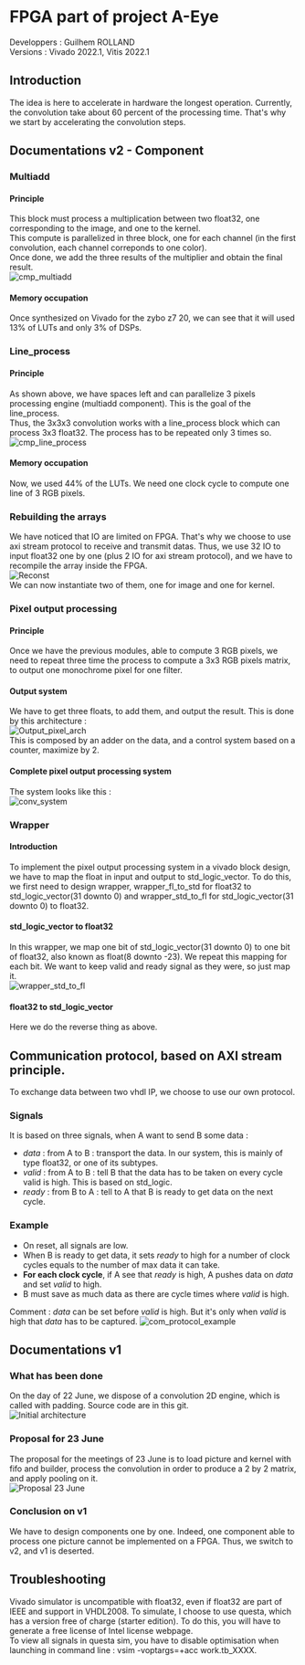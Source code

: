 # FPGA part of project A-Eye
Developpers : Guilhem ROLLAND  
Versions : Vivado 2022.1, Vitis 2022.1  

## Introduction  
The idea is here to accelerate in hardware the longest operation. Currently, the convolution take about 60 percent of the processing time. That's why we start by accelerating the convolution steps.  

## Documentations v2 - Component  

### Multiadd  
#### Principle  
This block must process a multiplication between two float32, one corresponding to the image, and one to the kernel.  
This compute is parallelized in three block, one for each channel (in the first convolution, each channel correponds to one color).  
Once done, we add the three results of the multiplier and obtain the final result.  
![cmp_multiadd](./diagrams/out/archi_v2/multiadd.png)  
#### Memory occupation  
Once synthesized on Vivado for the zybo z7 20, we can see that it will used 13% of LUTs and only 3% of DSPs.  

### Line_process  
#### Principle  
As shown above, we have spaces left and can parallelize 3 pixels processing engine (multiadd component). This is the goal of the line_process.  
Thus, the 3x3x3 convolution works with a line_process block which can process 3x3 float32. The process has to be repeated only 3 times so.  
![cmp_line_process](./diagrams/out/archi_v2/line_process.png)  
#### Memory occupation  
Now, we used 44% of the LUTs.  We need one clock cycle to compute one line of 3 RGB pixels.  

### Rebuilding the arrays  
We have noticed that IO are limited on FPGA. That's why we choose to use axi stream protocol to receive and transmit datas. Thus, we use 32 IO to input float32 one by one (plus 2 IO for axi stream protocol), and we have to recompile the array inside the FPGA.  
![Reconst](./diagrams/out/archi_v2/reconst.png)  
We can now instantiate two of them, one for image and one for kernel.  

### Pixel output processing  
#### Principle  
Once we have the previous modules, able to compute 3 RGB pixels, we need to repeat three time the process to compute a 3x3 RGB pixels matrix, to output one monochrome pixel for one filter.  
#### Output system  
We have to get three floats, to add them, and output the result. This is done by this architecture :  
![Output_pixel_arch](./diagrams/out/archi_v2/adder_3_clk.drawio.png)  
This is composed by an adder on the data, and a control system based on a counter, maximize by 2.  
#### Complete pixel output processing system  
The system looks like this :   
![conv_system](./diagrams/out/archi_v2/pix_out_proc.png)   

### Wrapper  
#### Introduction  
To implement the pixel output processing system in a vivado block design, we have to map the float in input and output to std_logic_vector. To do this, we first need to design wrapper, wrapper_fl_to_std for float32 to std_logic_vector(31 downto 0) and wrapper_std_to_fl for std_logic_vector(31 downto 0) to float32.  
#### std_logic_vector to float32  
In this wrapper, we map one bit of std_logic_vector(31 downto 0) to one bit of float32, also known as float(8 downto -23). We repeat this mapping for each bit. We want to keep valid and ready signal as they were, so just map it.    
![wrapper_std_to_fl](./diagrams/out/archi_v2/wrapper_std_to_fl.png)  
#### float32 to std_logic_vector  
Here we do the reverse thing as above.   

## Communication protocol, based on AXI stream principle. 
To exchange data between two vhdl IP, we choose to use our own protocol.  
### Signals
It is based on three signals, when A want to send B some data :  
- *data* : from A to B : transport the data. In our system, this is mainly of type float32, or one of its subtypes.
- *valid* : from A to B : tell B that the data has to be taken on every cycle valid is high. This is based on std_logic.
- *ready* : from B to A : tell to A that B is ready to get data on the next cycle. 
### Example
- On reset, all signals are low.  
- When B is ready to get data, it sets *ready* to high for a number of clock cycles equals to the number of max data it can take.  
- **For each clock cycle**, if A see that *ready* is high, A pushes data on *data* and set *valid* to high.  
- B must save as much data as there are cycle times where *valid* is high.  

Comment : *data* can be set before *valid* is high. But it's only when *valid* is high that *data* has to be captured. 
![com_protocol_example](./diagrams/out/archi_v2/com_protocol_example.png)
  

  



## Documentations v1  
### What has been done
On the day of 22 June, we dispose of a convolution 2D engine, which is called with padding. Source code are in this git.  
![Initial architecture](./diagrams/out/architecture/initial_22_June.png)  
### Proposal for 23 June
The proposal for the meetings of 23 June is to load picture and kernel with fifo and builder, process the convolution in order to produce a 2 by 2 matrix, and apply pooling on it.  
![Proposal 23 June](./diagrams/out/architecture/proposal_23_June.png)  
### Conclusion on v1
We have to design components one by one. Indeed, one component able to process one picture cannot be implemented on a FPGA. Thus, we switch to v2, and v1 is deserted.    

## Troubleshooting
Vivado simulator is uncompatible with float32, even if float32 are part of IEEE and support in VHDL2008. To simulate, I choose to use questa, which has a version free of charge (starter edition). To do this, you will have to generate a free license of Intel license webpage.  
To view all signals in questa sim, you have to disable optimisation when launching in command line : vsim -voptargs=+acc work.tb_XXXX.  
